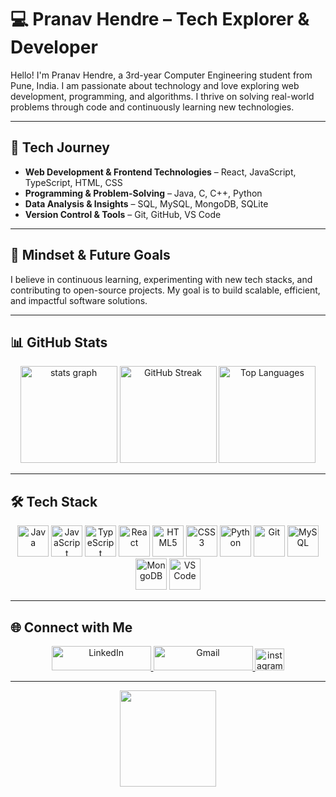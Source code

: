 # 💻 Pranav Hendre – Tech Explorer & Developer

Hello! I'm Pranav Hendre, a 3rd-year Computer Engineering student from Pune, India. I am passionate about technology and love exploring web development, programming, and algorithms. I thrive on solving real-world problems through code and continuously learning new technologies.

---

## 🚀 Tech Journey

- **Web Development & Frontend Technologies** – React, JavaScript, TypeScript, HTML, CSS
- **Programming & Problem-Solving** – Java, C, C++, Python
- **Data Analysis & Insights** – SQL, MySQL, MongoDB, SQLite
- **Version Control & Tools** – Git, GitHub, VS Code

---

## 🌟 Mindset & Future Goals

I believe in continuous learning, experimenting with new tech stacks, and contributing to open-source projects. My goal is to build scalable, efficient, and impactful software solutions.

---

## 📊 GitHub Stats

<div align="center">
  <img src="https://github-readme-stats.vercel.app/api?username=PranavHendre02&hide_title=false&hide_rank=false&show_icons=true&include_all_commits=true&count_private=true&disable_animations=false&theme=dark&locale=en&hide_border=false" height="155" alt="stats graph"  />
  <img src="https://streak-stats.demolab.com?user=PranavHendre02&theme=dark&border_radius=5" height="155" alt="GitHub Streak" />
  <img src="https://github-readme-stats.vercel.app/api/top-langs?username=PranavHendre02&layout=compact&langs_count=5&theme=dark" height="155" alt="Top Languages" />
</div>

---

## 🛠️ Tech Stack

<div align="center">
  <img src="https://cdn.jsdelivr.net/gh/devicons/devicon/icons/java/java-original.svg" height="50" alt="Java" />
  <img src="https://cdn.jsdelivr.net/gh/devicons/devicon/icons/javascript/javascript-original.svg" height="50" alt="JavaScript" />
  <img src="https://cdn.jsdelivr.net/gh/devicons/devicon/icons/typescript/typescript-original.svg" height="50" alt="TypeScript" />
  <img src="https://cdn.jsdelivr.net/gh/devicons/devicon/icons/react/react-original.svg" height="50" alt="React" />
  <img src="https://cdn.jsdelivr.net/gh/devicons/devicon/icons/html5/html5-original.svg" height="50" alt="HTML5" />
  <img src="https://cdn.jsdelivr.net/gh/devicons/devicon/icons/css3/css3-original.svg" height="50" alt="CSS3" />
  <img src="https://cdn.jsdelivr.net/gh/devicons/devicon/icons/python/python-original.svg" height="50" alt="Python" />
  <img src="https://cdn.jsdelivr.net/gh/devicons/devicon/icons/git/git-original.svg" height="50" alt="Git" />
  <img src="https://cdn.jsdelivr.net/gh/devicons/devicon/icons/mysql/mysql-original.svg" height="50" alt="MySQL" />
  <img src="https://cdn.jsdelivr.net/gh/devicons/devicon/icons/mongodb/mongodb-original.svg" height="50" alt="MongoDB" />
  <img src="https://cdn.jsdelivr.net/gh/devicons/devicon/icons/vscode/vscode-original.svg" height="50" alt="VS Code" />
</div>

---

## 🌐 Connect with Me

<div align="center">
  <a href="https://www.linkedin.com/in/pranav-hendre-b07339316" target="_blank">
    <img src="https://raw.githubusercontent.com/maurodesouza/profile-readme-generator/master/src/assets/icons/social/linkedin/default.svg" width="159" height="39" alt="LinkedIn" />
  </a>
  <a href="mailto:pranavhendre07@gmail.com" target="_blank">
    <img src="https://raw.githubusercontent.com/maurodesouza/profile-readme-generator/master/src/assets/icons/social/gmail/default.svg" width="159" height="39" alt="Gmail" />
  </a>
  <a href="https://www.instagram.com/pranavhendre02?igsh=MTZjOG5idmIwN3Zqaw==" target="_blank">
    <img src="https://raw.githubusercontent.com/maurodesouza/profile-readme-generator/master/src/assets/icons/social/instagram/default.svg" width="47" height="35" alt="instagram logo"  />
  </a>
</div>

---

<div align="center">
  <img height="154" src="https://i.pinimg.com/originals/f0/f0/d9/f0f0d932d6e39c7af5aa305cbd8da735.gif"  />
</div>

